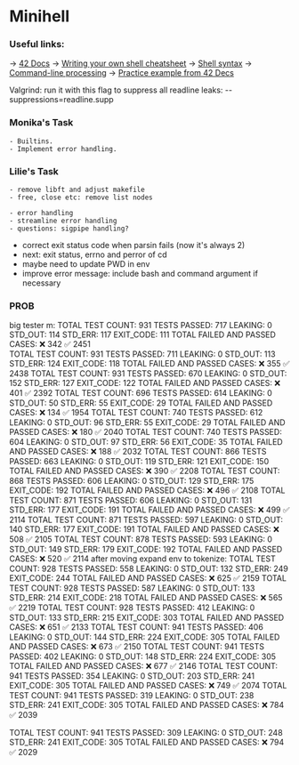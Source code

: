 # Minihell

### Useful links:
-> <a href="https://harm-smits.github.io/42docs/projects/minishell" target="_blank">42 Docs</a>
-> <a href="https://www.cs.purdue.edu/homes/grr/SystemsProgrammingBook/Book/Chapter5-WritingYourOwnShell.pdf" targrt="_blank">Writing your own shell cheatsheet</a>
-> <a href="https://pubs.opengroup.org/onlinepubs/009695399/utilities/xcu_chap02.html" target="_blank">Shell syntax</a>
-> <a href="https://www.linux.org/threads/bash-03-–-command-line-processing.38676/" target="_blank">Command-line processing</a>
-> <a href="https://github.com/Swoorup/mysh" target="_blank">Practice example from 42 Decs</a>

Valgrind: run it with this flag to suppress all readline leaks: --suppressions=readline.supp

### Monika's Task
    - Builtins.
    - Implement error handling.

### Lilie's Task
    - remove libft and adjust makefile
    - free, close etc: remove list nodes

    - error handling
    - streamline error handling
    - questions: sigpipe handling?

- correct exit status code when parsin fails (now it's always 2)
- next: exit status, errno and perror of cd
- maybe need to update PWD in env
- improve error message: include bash and command argument if necessary

### PROB



big tester m:
TOTAL TEST COUNT: 931  TESTS PASSED: 717  LEAKING: 0
                     STD_OUT: 114  STD_ERR: 117  EXIT_CODE: 111
                         TOTAL FAILED AND PASSED CASES:
                                     ❌ 342
                                     ✅ 2451  
 TOTAL TEST COUNT: 931  TESTS PASSED: 711  LEAKING: 0
                     STD_OUT: 113  STD_ERR: 124  EXIT_CODE: 118
                         TOTAL FAILED AND PASSED CASES:
                                     ❌ 355
                                     ✅ 2438
TOTAL TEST COUNT: 931  TESTS PASSED: 670  LEAKING: 0
                     STD_OUT: 152  STD_ERR: 127  EXIT_CODE: 122
                         TOTAL FAILED AND PASSED CASES:
                                     ❌ 401
                                     ✅ 2392
 TOTAL TEST COUNT: 696  TESTS PASSED: 614  LEAKING: 0
                     STD_OUT: 50  STD_ERR: 55  EXIT_CODE: 29
                         TOTAL FAILED AND PASSED CASES:
                                     ❌ 134
                                     ✅ 1954
TOTAL TEST COUNT: 740  TESTS PASSED: 612  LEAKING: 0
                     STD_OUT: 96  STD_ERR: 55  EXIT_CODE: 29
                         TOTAL FAILED AND PASSED CASES:
                                     ❌ 180
                                     ✅ 2040
 TOTAL TEST COUNT: 740  TESTS PASSED: 604  LEAKING: 0
                     STD_OUT: 97  STD_ERR: 56  EXIT_CODE: 35
                         TOTAL FAILED AND PASSED CASES:
                                     ❌ 188
                                     ✅ 2032
TOTAL TEST COUNT: 866  TESTS PASSED: 663  LEAKING: 0
                     STD_OUT: 119  STD_ERR: 121  EXIT_CODE: 150
                         TOTAL FAILED AND PASSED CASES:
                                     ❌ 390
                                     ✅ 2208
 TOTAL TEST COUNT: 868  TESTS PASSED: 606  LEAKING: 0
                     STD_OUT: 129  STD_ERR: 175  EXIT_CODE: 192
                         TOTAL FAILED AND PASSED CASES:
                                     ❌ 496
                                     ✅ 2108
TOTAL TEST COUNT: 871  TESTS PASSED: 606  LEAKING: 0
                     STD_OUT: 131  STD_ERR: 177  EXIT_CODE: 191
                         TOTAL FAILED AND PASSED CASES:
                                     ❌ 499
                                     ✅ 2114
TOTAL TEST COUNT: 871  TESTS PASSED: 597  LEAKING: 0
                     STD_OUT: 140  STD_ERR: 177  EXIT_CODE: 191
                         TOTAL FAILED AND PASSED CASES:
                                     ❌ 508
                                     ✅ 2105
TOTAL TEST COUNT: 878  TESTS PASSED: 593  LEAKING: 0
                     STD_OUT: 149  STD_ERR: 179  EXIT_CODE: 192
                         TOTAL FAILED AND PASSED CASES:
                                     ❌ 520
                                     ✅ 2114
after moving expand env to tokenize:
 TOTAL TEST COUNT: 928  TESTS PASSED: 558  LEAKING: 0
                     STD_OUT: 132  STD_ERR: 249  EXIT_CODE: 244
                         TOTAL FAILED AND PASSED CASES:
                                     ❌ 625
                                     ✅ 2159
TOTAL TEST COUNT: 928  TESTS PASSED: 587  LEAKING: 0
                     STD_OUT: 133  STD_ERR: 214  EXIT_CODE: 218
                         TOTAL FAILED AND PASSED CASES:
                                     ❌ 565
                                     ✅ 2219
TOTAL TEST COUNT: 928  TESTS PASSED: 412  LEAKING: 0
                     STD_OUT: 133  STD_ERR: 215  EXIT_CODE: 303
                         TOTAL FAILED AND PASSED CASES:
                                     ❌ 651
                                     ✅ 2133
TOTAL TEST COUNT: 941  TESTS PASSED: 406  LEAKING: 0
                     STD_OUT: 144  STD_ERR: 224  EXIT_CODE: 305
                         TOTAL FAILED AND PASSED CASES:
                                     ❌ 673
                                     ✅ 2150
TOTAL TEST COUNT: 941  TESTS PASSED: 402  LEAKING: 0
                     STD_OUT: 148  STD_ERR: 224  EXIT_CODE: 305
                         TOTAL FAILED AND PASSED CASES:
                                     ❌ 677
                                     ✅ 2146
TOTAL TEST COUNT: 941  TESTS PASSED: 354  LEAKING: 0
                     STD_OUT: 203  STD_ERR: 241  EXIT_CODE: 305
                         TOTAL FAILED AND PASSED CASES:
                                     ❌ 749
                                     ✅ 2074
TOTAL TEST COUNT: 941  TESTS PASSED: 319  LEAKING: 0
                     STD_OUT: 238  STD_ERR: 241  EXIT_CODE: 305
                         TOTAL FAILED AND PASSED CASES:
                                     ❌ 784
                                     ✅ 2039

TOTAL TEST COUNT: 941  TESTS PASSED: 309  LEAKING: 0
                     STD_OUT: 248  STD_ERR: 241  EXIT_CODE: 305
                         TOTAL FAILED AND PASSED CASES:
                                     ❌ 794
                                     ✅ 2029


